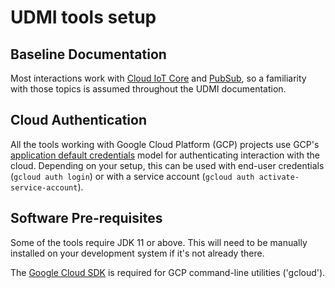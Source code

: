 # UDMI tools setup

## Baseline Documentation

Most interactions work with [Cloud IoT Core](https://cloud.google.com/iot/docs/) and
[PubSub](https://cloud.google.com/pubsub/docs), so a familiarity with those topics
is assumed throughout the UDMI documentation.

## Cloud Authentication

All the tools working with Google Cloud Platform (GCP) projects use GCP's
[application default credentials](https://cloud.google.com/sdk/gcloud/reference/auth/application-default)
model for authenticating interaction with the cloud. Depending on your setup,
this can be used with end-user credentials (`gcloud auth login`) or with a
service account (`gcloud auth activate-service-account`).

## Software Pre-requisites

Some of the tools require JDK 11 or above. This will need to be manually installed
on your development system if it's not already there.

The [Google Cloud SDK](https://cloud.google.com/sdk/docs/install) is required
for GCP command-line utilities ('gcloud').
